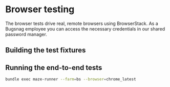 # Browser testing

The browser tests drive real, remote browsers using BrowserStack. As a Bugsnag employee you can access the necessary 
credentials in our shared password manager.

## Building the test fixtures

## Running the end-to-end tests

```bash
bundle exec maze-runner --farm=bs --browser=chrome_latest
```
